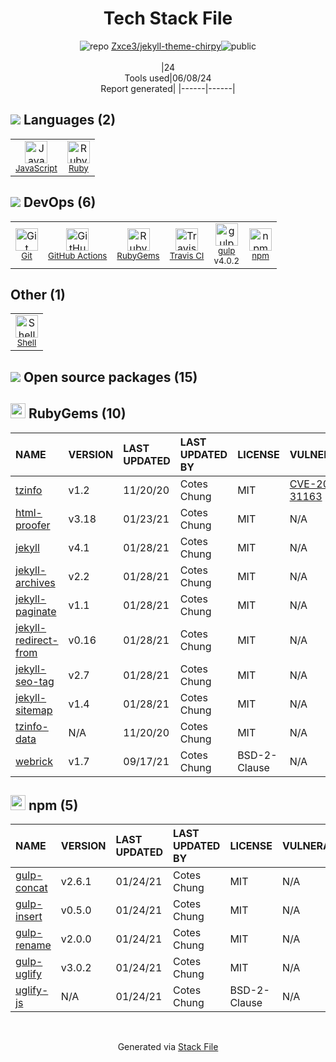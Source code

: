 <!--
&lt;--- Readme.md Snippet without images Start ---&gt;
## Tech Stack
Zxce3/jekyll-theme-chirpy is built on the following main stack:

- [JavaScript](https://developer.mozilla.org/en-US/docs/Web/JavaScript) – Languages
- [Ruby](https://www.ruby-lang.org) – Languages
- [GitHub Actions](https://github.com/features/actions) – Continuous Integration
- [Travis CI](http://travis-ci.com/) – Continuous Integration
- [gulp](http://gulpjs.com/) – JS Build Tools / JS Task Runners
- [Shell](https://en.wikipedia.org/wiki/Shell_script) – Shells

Full tech stack [here](/techstack.md)

&lt;--- Readme.md Snippet without images End ---&gt;

&lt;--- Readme.md Snippet with images Start ---&gt;
## Tech Stack
Zxce3/jekyll-theme-chirpy is built on the following main stack:

- <img width='25' height='25' src='https://img.stackshare.io/service/1209/javascript.jpeg' alt='JavaScript'/> [JavaScript](https://developer.mozilla.org/en-US/docs/Web/JavaScript) – Languages
- <img width='25' height='25' src='https://img.stackshare.io/service/989/ruby.png' alt='Ruby'/> [Ruby](https://www.ruby-lang.org) – Languages
- <img width='25' height='25' src='https://img.stackshare.io/service/11563/actions.png' alt='GitHub Actions'/> [GitHub Actions](https://github.com/features/actions) – Continuous Integration
- <img width='25' height='25' src='https://img.stackshare.io/service/460/Lu6cGu0z_400x400.png' alt='Travis CI'/> [Travis CI](http://travis-ci.com/) – Continuous Integration
- <img width='25' height='25' src='https://img.stackshare.io/service/844/iruTC031.png' alt='gulp'/> [gulp](http://gulpjs.com/) – JS Build Tools / JS Task Runners
- <img width='25' height='25' src='https://img.stackshare.io/service/4631/default_c2062d40130562bdc836c13dbca02d318205a962.png' alt='Shell'/> [Shell](https://en.wikipedia.org/wiki/Shell_script) – Shells

Full tech stack [here](/techstack.md)

&lt;--- Readme.md Snippet with images End ---&gt;
-->
<div align="center">

# Tech Stack File
![](https://img.stackshare.io/repo.svg "repo") [Zxce3/jekyll-theme-chirpy](https://github.com/Zxce3/jekyll-theme-chirpy)![](https://img.stackshare.io/public_badge.svg "public")
<br/><br/>
|24<br/>Tools used|06/08/24 <br/>Report generated|
|------|------|
</div>

## <img src='https://img.stackshare.io/languages.svg'/> Languages (2)
<table><tr>
  <td align='center'>
  <img width='36' height='36' src='https://img.stackshare.io/service/1209/javascript.jpeg' alt='JavaScript'>
  <br>
  <sub><a href="https://developer.mozilla.org/en-US/docs/Web/JavaScript">JavaScript</a></sub>
  <br>
  <sub></sub>
</td>

<td align='center'>
  <img width='36' height='36' src='https://img.stackshare.io/service/989/ruby.png' alt='Ruby'>
  <br>
  <sub><a href="https://www.ruby-lang.org">Ruby</a></sub>
  <br>
  <sub></sub>
</td>

</tr>
</table>

## <img src='https://img.stackshare.io/devops.svg'/> DevOps (6)
<table><tr>
  <td align='center'>
  <img width='36' height='36' src='https://img.stackshare.io/service/1046/git.png' alt='Git'>
  <br>
  <sub><a href="http://git-scm.com/">Git</a></sub>
  <br>
  <sub></sub>
</td>

<td align='center'>
  <img width='36' height='36' src='https://img.stackshare.io/service/11563/actions.png' alt='GitHub Actions'>
  <br>
  <sub><a href="https://github.com/features/actions">GitHub Actions</a></sub>
  <br>
  <sub></sub>
</td>

<td align='center'>
  <img width='36' height='36' src='https://img.stackshare.io/service/12795/5jL6-BA5_400x400.jpeg' alt='RubyGems'>
  <br>
  <sub><a href="https://rubygems.org/">RubyGems</a></sub>
  <br>
  <sub></sub>
</td>

<td align='center'>
  <img width='36' height='36' src='https://img.stackshare.io/service/460/Lu6cGu0z_400x400.png' alt='Travis CI'>
  <br>
  <sub><a href="http://travis-ci.com/">Travis CI</a></sub>
  <br>
  <sub></sub>
</td>

<td align='center'>
  <img width='36' height='36' src='https://img.stackshare.io/service/844/iruTC031.png' alt='gulp'>
  <br>
  <sub><a href="http://gulpjs.com/">gulp</a></sub>
  <br>
  <sub>v4.0.2</sub>
</td>

<td align='center'>
  <img width='36' height='36' src='https://img.stackshare.io/service/1120/lejvzrnlpb308aftn31u.png' alt='npm'>
  <br>
  <sub><a href="https://www.npmjs.com/">npm</a></sub>
  <br>
  <sub></sub>
</td>

</tr>
</table>

## Other (1)
<table><tr>
  <td align='center'>
  <img width='36' height='36' src='https://img.stackshare.io/service/4631/default_c2062d40130562bdc836c13dbca02d318205a962.png' alt='Shell'>
  <br>
  <sub><a href="https://en.wikipedia.org/wiki/Shell_script">Shell</a></sub>
  <br>
  <sub></sub>
</td>

</tr>
</table>


## <img src='https://img.stackshare.io/group.svg' /> Open source packages (15)</h2>

## <img width='24' height='24' src='https://img.stackshare.io/service/12795/5jL6-BA5_400x400.jpeg'/> RubyGems (10)

|NAME|VERSION|LAST UPDATED|LAST UPDATED BY|LICENSE|VULNERABILITIES|
|:------|:------|:------|:------|:------|:------|
|[tzinfo](https://rubygems.org/tzinfo)|v1.2|11/20/20|Cotes Chung |MIT|[CVE-2022-31163](https://github.com/advisories/GHSA-5cm2-9h8c-rvfx) (High)|
|[html-proofer](https://rubygems.org/html-proofer)|v3.18|01/23/21|Cotes Chung |MIT|N/A|
|[jekyll](https://rubygems.org/jekyll)|v4.1|01/28/21|Cotes Chung |MIT|N/A|
|[jekyll-archives](https://rubygems.org/jekyll-archives)|v2.2|01/28/21|Cotes Chung |MIT|N/A|
|[jekyll-paginate](https://rubygems.org/jekyll-paginate)|v1.1|01/28/21|Cotes Chung |MIT|N/A|
|[jekyll-redirect-from](https://rubygems.org/jekyll-redirect-from)|v0.16|01/28/21|Cotes Chung |MIT|N/A|
|[jekyll-seo-tag](https://rubygems.org/jekyll-seo-tag)|v2.7|01/28/21|Cotes Chung |MIT|N/A|
|[jekyll-sitemap](https://rubygems.org/jekyll-sitemap)|v1.4|01/28/21|Cotes Chung |MIT|N/A|
|[tzinfo-data](https://rubygems.org/tzinfo-data)|N/A|11/20/20|Cotes Chung |MIT|N/A|
|[webrick](https://rubygems.org/webrick)|v1.7|09/17/21|Cotes Chung |BSD-2-Clause|N/A|


## <img width='24' height='24' src='https://img.stackshare.io/service/1120/lejvzrnlpb308aftn31u.png'/> npm (5)

|NAME|VERSION|LAST UPDATED|LAST UPDATED BY|LICENSE|VULNERABILITIES|
|:------|:------|:------|:------|:------|:------|
|[gulp-concat](https://www.npmjs.com/gulp-concat)|v2.6.1|01/24/21|Cotes Chung |MIT|N/A|
|[gulp-insert](https://www.npmjs.com/gulp-insert)|v0.5.0|01/24/21|Cotes Chung |MIT|N/A|
|[gulp-rename](https://www.npmjs.com/gulp-rename)|v2.0.0|01/24/21|Cotes Chung |MIT|N/A|
|[gulp-uglify](https://www.npmjs.com/gulp-uglify)|v3.0.2|01/24/21|Cotes Chung |MIT|N/A|
|[uglify-js](https://www.npmjs.com/uglify-js)|N/A|01/24/21|Cotes Chung |BSD-2-Clause|N/A|

<br/>
<div align='center'>

Generated via [Stack File](https://github.com/marketplace/stack-file)
